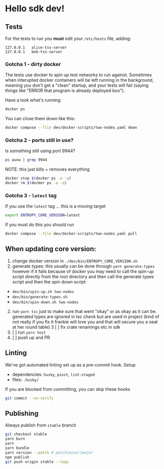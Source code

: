 # Hello sdk dev!

## Tests

For the tests to run you **must** edit your `/etc/hosts` file, adding:

```
127.0.0.1   alice-tss-server
127.0.0.1   bob-tss-server
```

### Gotcha 1 - dirty docker

The tests use docker to spin up test networks to run against. Sometimes when
interupted docker containers will be left running in the background, meaning you
don't get a "clean" startup, and your tests will fail (saying things like "ERROR
that program is already deployed boo").

Have a look what's running:

```bash
docker ps
```

You can close them down like this:

```bash
docker compose --file dev/docker-scripts/two-nodes.yaml down
```

### Gotcha 2 - ports still in use?

Is something still using port 9944?

```bash
ps auxw | grep 9944
```

NOTE: this just kills + removes everything

```bash
docker stop $(docker ps -a -q)
docker rm $(docker ps -a -q)
```

### Gotcha 3 - `latest` tag

If you use the `latest` tag ... this is a moving target

```bash
export ENTROPY_CORE_VERSION=latest
```

If you must do this you should run

```bash
docker compose --file dev/docker-scripts/two-nodes.yaml pull
```

## When updating core version:

1. change docker version in `./dev/bin/ENTROPY_CORE_VERSION.sh`
2. generate types: this usually can be done through `yarn generate:types`
   however if it fails because of docker you may need to call the spin-up script
   directly from the root directory and then call the generate types script and
   then the spin down script:

- `dev/bin/spin-up.sh two-nodes`
- `dev/bin/generate-types.sh`
- `dev/bin/spin-down.sh two-nodes`

2. run `yarn tsc` just to make sure that went "okay" or as okay as it can be.
   generated types are ignored in tsc check but are used in project (kind of not
   really if you fix it frankie will love you and that will secure you a seat at
   her round table)
   3 [ ] fix crate renamings etc in sdk
3. [ ] run `yarn test`
4. [ ] push up and PR

## Linting

We've got automated linting set up as a pre-commit hook.
Setup

- dependencies: `husky`, `pinst`, `lint-staged`
- files: `.husky/`

If you are blocked from committing, you can skip these hooks

```bash
git commit --no-verify
```

## Publishing

Always publish from `stable` branch

```bash
git checkout stable
yarn burn
yarn
yarn bundle
yarn version --patch # patch|minor|major
npm publish
git push origin stable --tags
```
